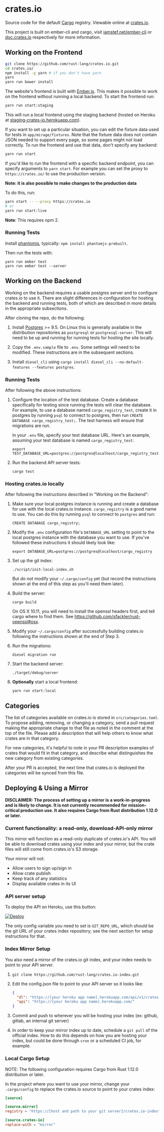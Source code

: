 # crates.io

Source code for the default [Cargo](http://doc.crates.io) registry. Viewable
online at [crates.io](https://crates.io).

This project is built on ember-cli and cargo, visit
[iamstef.net/ember-cli](http://ember-cli.com/) or
[doc.crates.io](http://doc.crates.io/) respectively for more information.

## Working on the Frontend

```bash
git clone https://github.com/rust-lang/crates.io.git
cd crates.io/
npm install -g yarn # if you don't have yarn
yarn
yarn run bower install
```

The website's frontend is built with [Ember.js](http://emberjs.com/). This
makes it possible to work on the frontend without running a local backend.
To start the frontend run:

```bash
yarn run start:staging
```

This will run a local frontend using the staging backend (hosted on Heroku at
[staging-crates-io.herokuapp.com](https://staging-crates-io.herokuapp.com)).

If you want to set up a particular situation, you can edit the fixture data used
for tests in `app/mirage/fixtures`. Note that the fixture data does not contain
JSON needed to support every page, so some pages might not load correctly. To
run the frontend and use that data, don't specify any backend:

```bash
yarn run start
```

If you'd like to run the frontend with a specific backend endpoint, you can
specify arguments to `yarn start`. For example you can set the proxy to
`https://crates.io/` to use the production version.

**Note: it is also possible to make changes to the production data**

To do this, run:

```bash
yarn start -- --proxy https://crates.io
# or
yarn run start:live
```

**Note**: This requires npm 2.

### Running Tests

Install [phantomjs](http://phantomjs.org/), typically: `npm install
phantomjs-prebuilt`.

Then run the tests with:

```
yarn run ember test
yarn run ember test --server
```

## Working on the Backend

Working on the backend requires a usable postgres server and to configure
crates.io to use it. There are slight differences in configuration for
hosting the backend and running tests, both of which are described in more
details in the appropriate subsections.

After cloning the repo, do the following:

1. Install [Postgres](https://www.postgresql.org/) >= 9.5. On Linux this is
   generally available in the distribution repositories as `postgresql` or
   `postgresql-server`. This will need to be up and running for running tests
   for hosting the site locally.

2. Copy the `.env.sample` file to `.env`. Some settings will need to be
   modified. These instructions are in the subsequent sections.

3. Install `diesel_cli` using `cargo install diesel_cli --no-default-features
   --features postgres`.

### Running Tests

After following the above instructions:

1. Configure the location of the test database. Create a database specifically
   for testing since running the tests will clear the database. For example,
   to use a database named `cargo_registry_test`, create it in postgres by
   running `psql` to connect to postgres, then run `CREATE DATABASE
   cargo_registry_test;`. The test harness will ensure that migrations are run.

   In your `.env` file, specify your test database URL. Here's an example,
   assuming your test database is named `cargo_registry_test`:

   ```
   export TEST_DATABASE_URL=postgres://postgres@localhost/cargo_registry_test
   ```

2. Run the backend API server tests:

   ```
   cargo test
   ```

### Hosting crates.io locally

After following the instructions described in "Working on the Backend":

1. Make sure your local postgres instance is running and create a database for
   use with the local crates.io instance. `cargo_registry` is a good name to
   use. You can do this by running `psql` to connect to `postgres` and run:

   ```
   CREATE DATABASE cargo_registry;
   ```

2. Modify the `.env` configuration file's `DATABASE_URL` setting to point
   to the local postgres instance with the database you want to use. If you've
   followed these instructions it should likely look like:

   ```
   export DATABASE_URL=postgres://postgres@localhost/cargo_registry
   ```

3. Set up the git index:

   ```
   ./script/init-local-index.sh
   ```

   But *do not* modify your `~/.cargo/config` yet (but record the instructions
   shown at the end of this step as you'll need them later).

4. Build the server:

   ```
   cargo build
   ```

   On OS X 10.11, you will need to install the openssl headers first, and tell
   cargo where to find them. See https://github.com/sfackler/rust-openssl#osx.

5. Modify your `~/.cargo/config` after successfully building crates.io
   following the instructions shown at the end of Step 3.

5. Run the migrations:

   ```
   diesel migration run
   ```

6. Start the backend server:

   ```
   ./target/debug/server
   ```

7. **Optionally** start a local frontend:

   ```
   yarn run start:local
   ```

## Categories

The list of categories available on crates.io is stored in
`src/categories.toml`. To propose adding, removing, or changing a category,
send a pull request making the appropriate change to that file as noted in the
comment at the top of the file. Please add a description that will help others
to know what crates are in that category.

For new categories, it's helpful to note in your PR description examples of
crates that would fit in that category, and describe what distinguishes the new
category from existing categories.

After your PR is accepted, the next time that crates.io is deployed the
categories will be synced from this file.

## Deploying & Using a Mirror

**DISCLAIMER: The process of setting up a mirror is a work-in-progress and is
likely to change. It is not currently recommended for mission-critical
production use. It also requires Cargo from Rust distribution 1.12.0 or
later.**

### Current functionality: a read-only, download-API-only mirror

This mirror will function as a read-only duplicate of crates.io's API. You will
be able to download crates using your index and your mirror, but the crate files
will still come from crates.io's S3 storage.

Your mirror will not:

- Allow users to sign up/sign in
- Allow crate publish
- Keep track of any statistics
- Display available crates in its UI

### API server setup

To deploy the API on Heroku, use this button:

[![Deploy](https://www.herokucdn.com/deploy/button.svg)][deploy]

[deploy]: https://heroku.com/deploy

The only config variable you need to set is `GIT_REPO_URL`, which should be the
git URL of your crates index repository; see the next section for setup
instructions for that.

### Index Mirror Setup

You also need a mirror of the crates.io git index, and your index needs to point
to your API server.

1. `git clone https://github.com/rust-lang/crates.io-index.git`
2. Edit the config.json file to point to your API server so it looks like:

    ```json
    {
      "dl": "https://[your heroku app name].herokuapp.com/api/v1/crates",
      "api": "https://[your heroku app name].herokuapp.com/"
    }
    ```

3. Commit and push to wherever you will be hosting your index (ex: github,
    gitlab, an internal git server)

4. In order to keep your mirror index up to date, schedule a `git pull` of the
    official index. How to do this depends on how you are hosting your index,
    but could be done through `cron` or a scheduled CI job, for example.

### Local Cargo Setup

NOTE: The following configuration requires Cargo from Rust 1.12.0
distribution or later.

In the project where you want to use your mirror, change your `.cargo/config`
to replace the crates.io source to point to your crates index:

```toml
[source]

[source.mirror]
registry = "https://[host and path to your git server]/crates.io-index"

[source.crates-io]
replace-with = "mirror"
```
